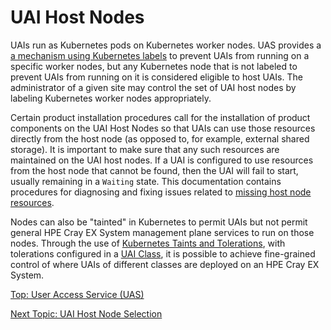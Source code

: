 # UAI Host Nodes

UAIs run as Kubernetes pods on Kubernetes worker nodes.
UAS provides a [a mechanism using Kubernetes labels](UAI_Host_Node_Selection.md) to prevent UAIs from running on a specific worker nodes, but any Kubernetes node that is not labeled to prevent UAIs from running on it is considered eligible to host UAIs.
The administrator of a given site may control the set of UAI host nodes by labeling Kubernetes worker nodes appropriately.

Certain product installation procedures call for the installation of product components on the UAI Host Nodes so that UAIs can use those resources directly from the host node (as opposed to, for example, external shared storage).
It is important to make sure that any such resources are maintained on the UAI host nodes.
If a UAI is configured to use resources from the host node that cannot be found, then the UAI will fail to start, usually remaining in a `Waiting` state.
This documentation contains procedures for diagnosing and fixing issues related to [missing host node resources](Troubleshoot_UAI_Stuck_in_ContainerCreating.md).

Nodes can also be "tainted" in Kubernetes to permit UAIs but not permit general HPE Cray EX System management plane services to run on those nodes.
Through the use of [Kubernetes Taints and Tolerations](https://kubernetes.io/docs/concepts/scheduling-eviction/taint-and-toleration),
with tolerations configured in a [UAI Class](UAI_Classes.md), it is possible to achieve fine-grained control of where UAIs of different classes are deployed on an HPE Cray EX System.

[Top: User Access Service (UAS)](README.md)

[Next Topic: UAI Host Node Selection](UAI_Host_Node_Selection.md)

